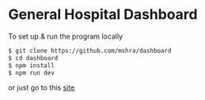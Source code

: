 # General Hospital Dashboard

To set up & run the program locally

```bash
$ git clone https://github.com/mshra/dashboard
$ cd dashboard
$ npm install
$ npm run dev
```

or just go to this [site](https://general-hospital-dashboard.vercel.app/)
